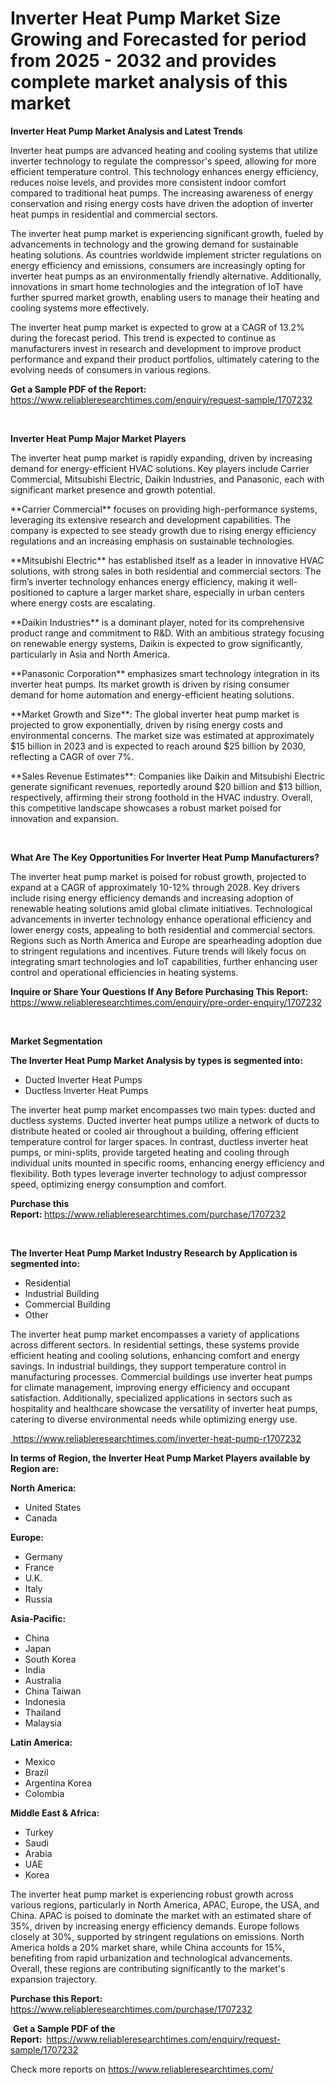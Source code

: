 <p><h1>Inverter Heat Pump Market Size Growing and Forecasted for period from 2025 - 2032 and provides complete market analysis of this market</h1></p><p><strong>Inverter Heat Pump Market Analysis and Latest Trends</strong></p>
<p><p>Inverter heat pumps are advanced heating and cooling systems that utilize inverter technology to regulate the compressor's speed, allowing for more efficient temperature control. This technology enhances energy efficiency, reduces noise levels, and provides more consistent indoor comfort compared to traditional heat pumps. The increasing awareness of energy conservation and rising energy costs have driven the adoption of inverter heat pumps in residential and commercial sectors.</p><p>The inverter heat pump market is experiencing significant growth, fueled by advancements in technology and the growing demand for sustainable heating solutions. As countries worldwide implement stricter regulations on energy efficiency and emissions, consumers are increasingly opting for inverter heat pumps as an environmentally friendly alternative. Additionally, innovations in smart home technologies and the integration of IoT have further spurred market growth, enabling users to manage their heating and cooling systems more effectively.</p><p>The inverter heat pump market is expected to grow at a CAGR of 13.2% during the forecast period. This trend is expected to continue as manufacturers invest in research and development to improve product performance and expand their product portfolios, ultimately catering to the evolving needs of consumers in various regions.</p></p>
<p><strong>Get a Sample PDF of the Report:&nbsp;</strong> <a href="https://www.reliableresearchtimes.com/enquiry/request-sample/1707232?utm_campaign=2183&utm_medium=2&utm_source=Github&utm_content=ia&utm_term=17022025&utm_id=inverter-heat-pump">https://www.reliableresearchtimes.com/enquiry/request-sample/1707232</a></p>
<p>&nbsp;</p>
<p><strong>Inverter Heat Pump Major Market Players</strong></p>
<p><p>The inverter heat pump market is rapidly expanding, driven by increasing demand for energy-efficient HVAC solutions. Key players include Carrier Commercial, Mitsubishi Electric, Daikin Industries, and Panasonic, each with significant market presence and growth potential.</p><p>**Carrier Commercial** focuses on providing high-performance systems, leveraging its extensive research and development capabilities. The company is expected to see steady growth due to rising energy efficiency regulations and an increasing emphasis on sustainable technologies.</p><p>**Mitsubishi Electric** has established itself as a leader in innovative HVAC solutions, with strong sales in both residential and commercial sectors. The firm’s inverter technology enhances energy efficiency, making it well-positioned to capture a larger market share, especially in urban centers where energy costs are escalating.</p><p>**Daikin Industries** is a dominant player, noted for its comprehensive product range and commitment to R&D. With an ambitious strategy focusing on renewable energy systems, Daikin is expected to grow significantly, particularly in Asia and North America.</p><p>**Panasonic Corporation** emphasizes smart technology integration in its inverter heat pumps. Its market growth is driven by rising consumer demand for home automation and energy-efficient heating solutions.</p><p>**Market Growth and Size**: The global inverter heat pump market is projected to grow exponentially, driven by rising energy costs and environmental concerns. The market size was estimated at approximately $15 billion in 2023 and is expected to reach around $25 billion by 2030, reflecting a CAGR of over 7%.</p><p>**Sales Revenue Estimates**: Companies like Daikin and Mitsubishi Electric generate significant revenues, reportedly around $20 billion and $13 billion, respectively, affirming their strong foothold in the HVAC industry. Overall, this competitive landscape showcases a robust market poised for innovation and expansion.</p></p>
<p>&nbsp;</p>
<p><strong>What Are The Key Opportunities For Inverter Heat Pump Manufacturers?</strong></p>
<p><p>The inverter heat pump market is poised for robust growth, projected to expand at a CAGR of approximately 10-12% through 2028. Key drivers include rising energy efficiency demands and increasing adoption of renewable heating solutions amid global climate initiatives. Technological advancements in inverter technology enhance operational efficiency and lower energy costs, appealing to both residential and commercial sectors. Regions such as North America and Europe are spearheading adoption due to stringent regulations and incentives. Future trends will likely focus on integrating smart technologies and IoT capabilities, further enhancing user control and operational efficiencies in heating systems.</p></p>
<p><strong>Inquire or Share Your Questions If Any Before Purchasing This Report:</strong> <a href="https://www.reliableresearchtimes.com/enquiry/pre-order-enquiry/1707232?utm_campaign=2183&utm_medium=2&utm_source=Github&utm_content=ia&utm_term=17022025&utm_id=inverter-heat-pump">https://www.reliableresearchtimes.com/enquiry/pre-order-enquiry/1707232</a></p>
<p>&nbsp;</p>
<p><strong>Market Segmentation</strong></p>
<p><strong>The Inverter Heat Pump Market Analysis by types is segmented into:</strong></p>
<p><ul><li>Ducted Inverter Heat Pumps</li><li>Ductless Inverter Heat Pumps</li></ul></p>
<p><p>The inverter heat pump market encompasses two main types: ducted and ductless systems. Ducted inverter heat pumps utilize a network of ducts to distribute heated or cooled air throughout a building, offering efficient temperature control for larger spaces. In contrast, ductless inverter heat pumps, or mini-splits, provide targeted heating and cooling through individual units mounted in specific rooms, enhancing energy efficiency and flexibility. Both types leverage inverter technology to adjust compressor speed, optimizing energy consumption and comfort.</p></p>
<p><strong>Purchase this Report:&nbsp;</strong><a href="https://www.reliableresearchtimes.com/purchase/1707232?utm_campaign=2183&utm_medium=2&utm_source=Github&utm_content=ia&utm_term=17022025&utm_id=inverter-heat-pump">https://www.reliableresearchtimes.com/purchase/1707232</a></p>
<p>&nbsp;</p>
<p><strong>The Inverter Heat Pump Market Industry Research by Application is segmented into:</strong></p>
<p><ul><li>Residential</li><li>Industrial Building</li><li>Commercial Building</li><li>Other</li></ul></p>
<p><p>The inverter heat pump market encompasses a variety of applications across different sectors. In residential settings, these systems provide efficient heating and cooling solutions, enhancing comfort and energy savings. In industrial buildings, they support temperature control in manufacturing processes. Commercial buildings use inverter heat pumps for climate management, improving energy efficiency and occupant satisfaction. Additionally, specialized applications in sectors such as hospitality and healthcare showcase the versatility of inverter heat pumps, catering to diverse environmental needs while optimizing energy use.</p></p>
<p><a href="https://www.reliableresearchtimes.com/inverter-heat-pump-r1707232?utm_campaign=2183&utm_medium=2&utm_source=Github&utm_content=ia&utm_term=17022025&utm_id=inverter-heat-pump">&nbsp;https://www.reliableresearchtimes.com/inverter-heat-pump-r1707232</a></p>
<p><strong>In terms of Region, the Inverter Heat Pump Market Players available by Region are:</strong></p>
<p>
    <p> <strong> North America: </strong>
        <ul>
            <li>United States</li>
            <li>Canada</li>
        </ul>
        </p> 
    <p> <strong> Europe: </strong>
        <ul>
            <li>Germany</li>
            <li>France</li>
            <li>U.K.</li>
            <li>Italy</li>
            <li>Russia</li>
        </ul>
        </p> 
    <p> <strong> Asia-Pacific: </strong>
        <ul>
            <li>China</li>
            <li>Japan</li>
            <li>South Korea</li>
            <li>India</li>
            <li>Australia</li>
            <li>China Taiwan</li>
            <li>Indonesia</li>
            <li>Thailand</li>
            <li>Malaysia</li>
        </ul>
        </p> 
    <p> <strong> Latin America: </strong>
        <ul>
            <li>Mexico</li>
            <li>Brazil</li>
            <li>Argentina Korea</li>
            <li>Colombia</li>
        </ul>
        </p> 
    <p> <strong> Middle East & Africa: </strong>
        <ul>
            <li>Turkey</li>
            <li>Saudi</li>
            <li>Arabia</li>
            <li>UAE</li>
            <li>Korea</li>
        </ul>
    </p>
    </p>
<p><p>The inverter heat pump market is experiencing robust growth across various regions, particularly in North America, APAC, Europe, the USA, and China. APAC is poised to dominate the market with an estimated share of 35%, driven by increasing energy efficiency demands. Europe follows closely at 30%, supported by stringent regulations on emissions. North America holds a 20% market share, while China accounts for 15%, benefiting from rapid urbanization and technological advancements. Overall, these regions are contributing significantly to the market's expansion trajectory.</p></p>
<p><strong>Purchase this Report: </strong><a href="https://www.reliableresearchtimes.com/purchase/1707232?utm_campaign=2183&utm_medium=2&utm_source=Github&utm_content=ia&utm_term=17022025&utm_id=inverter-heat-pump">https://www.reliableresearchtimes.com/purchase/1707232</a></p>
<p>&nbsp;<strong>Get a Sample PDF of the Report:&nbsp;&nbsp;</strong><a href="https://www.reliableresearchtimes.com/enquiry/request-sample/1707232?utm_campaign=2183&utm_medium=2&utm_source=Github&utm_content=ia&utm_term=17022025&utm_id=inverter-heat-pump">https://www.reliableresearchtimes.com/enquiry/request-sample/1707232</a></p>
<p><strong></strong></p>
<p>Check more reports on <a href="https://www.reliableresearchtimes.com/?utm_campaign=2183&utm_medium=2&utm_source=Github&utm_content=ia&utm_term=17022025&utm_id=inverter-heat-pump">https://www.reliableresearchtimes.com/</a></p>